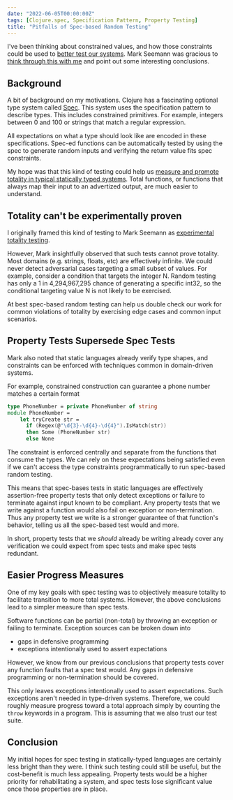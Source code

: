 ```yaml
---
date: "2022-06-05T00:00:00Z"
tags: [Clojure.spec, Specification Pattern, Property Testing]
title: "Pitfalls of Spec-based Random Testing"
---
```


I've been thinking about constrained values, and how those constraints could be used to [better test our systems](../posts/2022-06-03-Improved-completeness-automatic-random-testing.md). Mark Seemann was gracious to [think through this with me](https://blog.ploeh.dk/2015/05/07/functional-design-is-intrinsically-testable/#2c0403d1e69d43a496ee04c16bea282c) and point out some interesting conclusions.
<!--more-->

## Background

A bit of background on my motivations. Clojure has a fascinating optional type system called [Spec](https://clojure.org/guides/spec). This system uses the specification pattern to describe types. This includes constrained primitives. For example, integers between 0 and 100 or strings that match a regular expression. 

All expectations on what a type should look like are encoded in these specifications. Spec-ed functions can be automatically tested by using the spec to generate random inputs and verifying the return value fits spec constraints.

My hope was that this kind of testing could help us [measure and promote totality in typical statically typed systems](../posts/2022-06-03-Improved-completeness-automatic-random-testing.md). Total functions, or functions that always map their input to an advertized output, are much easier to understand.

## Totality can't be experimentally proven
I originally framed this kind of testing to Mark Seemann as [experimental totality testing](https://blog.ploeh.dk/2015/05/07/functional-design-is-intrinsically-testable/#2c0403d1e69d43a496ee04c16bea282c).

However, Mark insightfully observed that such tests cannot prove totality. Most domains (e.g. strings, floats, etc) are effectively infinite. We could never detect adversarial cases targeting a small subset of values. For example, consider a condition that targets the integer N. Random testing has only a 1 in 4,294,967,295 chance of generating a specific int32, so the conditional targeting value N is not likely to be exercised.

At best spec-based random testing can help us double check our work for common violations of totality by exercising edge cases and common input scenarios.

## Property Tests Supersede Spec Tests

Mark also noted that static languages already verify type shapes, and constraints can be enforced with techniques common in domain-driven systems. 

For example, constrained construction can guarantee a phone number matches a certain format
```fsharp
type PhoneNumber = private PhoneNumber of string
module PhoneNumber = 
    let tryCreate str =
      if (Regex(@"\d{3}-\d{4}-\d{4}").IsMatch(str))
      then Some (PhoneNumber str)
      else None 
```

The constraint is enforced centrally and separate from the functions that consume the types. We can rely on these expectations being satisfied even if we can't access the type constraints programmatically to run spec-based random testing.

This means that spec-bases tests in static languages are effectively assertion-free property tests that only detect exceptions or failure to terminate against input known to be compliant. Any property tests that we write against a function would also fail on exception or non-termination. Thus any property test we write is a stronger guarantee of that function's behavior, telling us all the spec-based test would and more.

In short, property tests that we *should* already be writing already cover any verification we could expect from spec tests and make spec tests redundant.
 

## Easier Progress Measures

One of my key goals with spec testing was to objectively measure totality to facilitate transition to more total systems. However, the above conclusions lead to a simpler measure than spec tests.

Software functions can be partial (non-total) by throwing an exception or failing to terminate. Exception sources can be broken down into
- gaps in defensive programming
- exceptions intentionally used to assert expectations

However, we know from our previous conclusions that property tests cover any function faults that a spec test would. Any gaps in defensive programming or non-termination should be covered.

This only leaves exceptions intentionally used to assert expectations. Such exceptions aren't needed in type-driven systems. Therefore, we could roughly measure progress toward a total approach simply by counting the `throw` keywords in a program. This is assuming that we also trust our test suite.


## Conclusion

My initial hopes for spec testing in statically-typed languages are certainly less bright than they were. I think such testing could still be useful, but the cost-benefit is much less appealing. Property tests would be a higher priority for rehabilitating a system, and spec tests lose significant value once those properties are in place.

